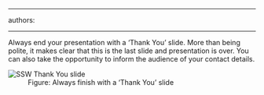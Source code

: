 

---
authors:

---




<span class='intro'> Always end your presentation with a ‘Thank You’ slide. More than being polite, it  makes clear that this is the last slide and presentation is over. You can also take the opportunity to inform the audience of your contact details. </span>


  <dl>
    <dt><img class="ms-rteCustom-ImageArea" alt="SSW Thank You slide" src="/Communication/RulesToBetterPowerpointPresentations/PublishingImages/ThankSlide.jpg" /> </dt>
    <dd class="ms-rteCustom-FigureNormal">Figure&#58; Always finish with a ‘Thank You’ slide </dd>
</dl>



